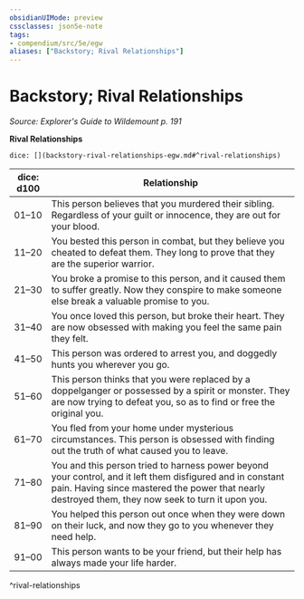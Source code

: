 ```yaml
---
obsidianUIMode: preview
cssclasses: json5e-note
tags:
- compendium/src/5e/egw
aliases: ["Backstory; Rival Relationships"]
---
```

# Backstory; Rival Relationships
*Source: Explorer's Guide to Wildemount p. 191* 

**Rival Relationships**

`dice: [](backstory-rival-relationships-egw.md#^rival-relationships)`

| dice: d100 | Relationship |
|------------|--------------|
| 01–10 | This person believes that you murdered their sibling. Regardless of your guilt or innocence, they are out for your blood. |
| 11–20 | You bested this person in combat, but they believe you cheated to defeat them. They long to prove that they are the superior warrior. |
| 21–30 | You broke a promise to this person, and it caused them to suffer greatly. Now they conspire to make someone else break a valuable promise to you. |
| 31–40 | You once loved this person, but broke their heart. They are now obsessed with making you feel the same pain they felt. |
| 41–50 | This person was ordered to arrest you, and doggedly hunts you wherever you go. |
| 51–60 | This person thinks that you were replaced by a doppelganger or possessed by a spirit or monster. They are now trying to defeat you, so as to find or free the original you. |
| 61–70 | You fled from your home under mysterious circumstances. This person is obsessed with finding out the truth of what caused you to leave. |
| 71–80 | You and this person tried to harness power beyond your control, and it left them disfigured and in constant pain. Having since mastered the power that nearly destroyed them, they now seek to turn it upon you. |
| 81–90 | You helped this person out once when they were down on their luck, and now they go to you whenever they need help. |
| 91–00 | This person wants to be your friend, but their help has always made your life harder. |
^rival-relationships